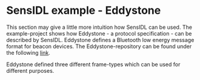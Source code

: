 # SensIDL example - Eddystone
This section may give a little more intuition how SensIDL can be used. The example-project shows how Eddystone - a protocol specification - can be described by SensIDL. Eddystone defines a Bluetooth low energy message format for beacon devices. The Eddystone-repository can be found under the following <a href="https://github.com/google/eddystone">link</a>. 

Eddystone defined three different frame-types which can be used for different purposes. 
